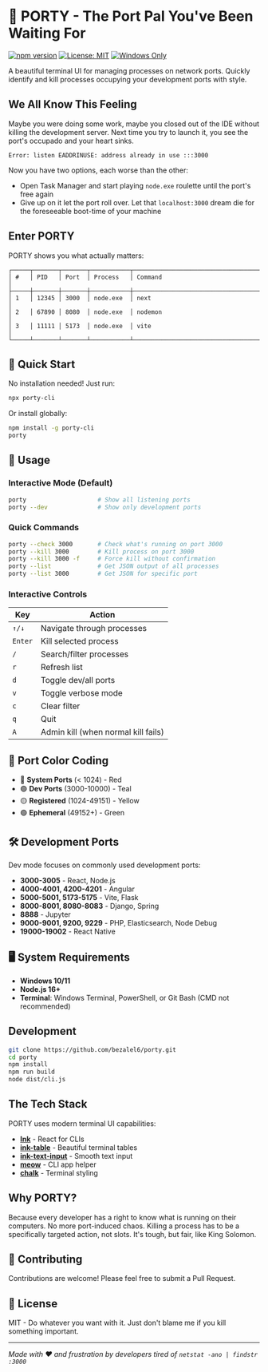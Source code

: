 # 🚀 PORTY - The Port Pal You've Been Waiting For

[![npm version](https://img.shields.io/npm/v/porty-cli.svg)](https://www.npmjs.com/package/porty-cli)
[![License: MIT](https://img.shields.io/badge/License-MIT-yellow.svg)](https://opensource.org/licenses/MIT)
[![Windows Only](https://img.shields.io/badge/platform-Windows-blue)](https://github.com/bezalel6/porty)

A beautiful terminal UI for managing processes on network ports. Quickly identify and kill processes occupying your development ports with style.

## We All Know This Feeling

Maybe you were doing some work, maybe you closed out of the IDE without killing the development server.
Next time you try to launch it, you see the port's occupado and your heart sinks. 

```
Error: listen EADDRINUSE: address already in use :::3000
```

Now you have two options, each worse than the other: 
- Open Task Manager and start playing `node.exe` roulette until the port's free again
- Give up on it let the port roll over. Let that `localhost:3000` dream die for the foreseeable boot-time of your machine

## Enter PORTY

PORTY shows you what actually matters:
```
┌─────┬───────┬───────┬───────────┬──────────────────────────────────────────┐
│ #   │ PID   │ Port  │ Process   │ Command                                  │
├─────┼───────┼───────┼───────────┼──────────────────────────────────────────┤
│ 1   │ 12345 │ 3000  │ node.exe  │ next                                     │
│ 2   │ 67890 │ 8080  │ node.exe  │ nodemon                                  │
│ 3   │ 11111 │ 5173  │ node.exe  │ vite                                     │
└─────┴───────┴───────┴───────────┴──────────────────────────────────────────┘
```

## 🚀 Quick Start

No installation needed! Just run:

```bash
npx porty-cli
```

Or install globally:

```bash
npm install -g porty-cli
porty
```

## 📖 Usage

### Interactive Mode (Default)
```bash
porty                    # Show all listening ports
porty --dev              # Show only development ports
```

### Quick Commands
```bash
porty --check 3000       # Check what's running on port 3000
porty --kill 3000        # Kill process on port 3000
porty --kill 3000 -f     # Force kill without confirmation
porty --list             # Get JSON output of all processes
porty --list 3000        # Get JSON for specific port
```

### Interactive Controls

| Key | Action |
|-----|--------|
| `↑/↓` | Navigate through processes |
| `Enter` | Kill selected process |
| `/` | Search/filter processes |
| `r` | Refresh list |
| `d` | Toggle dev/all ports |
| `v` | Toggle verbose mode |
| `c` | Clear filter |
| `q` | Quit |
| `A` | Admin kill (when normal kill fails) |

## 🎨 Port Color Coding

- 🔴 **System Ports** (< 1024) - Red
- 🟢 **Dev Ports** (3000-10000) - Teal
- 🟡 **Registered** (1024-49151) - Yellow  
- 🟢 **Ephemeral** (49152+) - Green

## 🛠️ Development Ports

Dev mode focuses on commonly used development ports:
- **3000-3005** - React, Node.js
- **4000-4001, 4200-4201** - Angular
- **5000-5001, 5173-5175** - Vite, Flask
- **8000-8001, 8080-8083** - Django, Spring
- **8888** - Jupyter
- **9000-9001, 9200, 9229** - PHP, Elasticsearch, Node Debug
- **19000-19002** - React Native

## 🖥️ System Requirements

- **Windows 10/11**
- **Node.js 16+**
- **Terminal**: Windows Terminal, PowerShell, or Git Bash (CMD not recommended)

## Development

```bash
git clone https://github.com/bezalel6/porty.git
cd porty
npm install
npm run build
node dist/cli.js
```

## The Tech Stack

PORTY uses modern terminal UI capabilities:

- **[Ink](https://github.com/vadimdemedes/ink)** - React for CLIs
- **[ink-table](https://github.com/maticzav/ink-table)** - Beautiful terminal tables
- **[ink-text-input](https://github.com/vadimdemedes/ink-text-input)** - Smooth text input
- **[meow](https://github.com/sindresorhus/meow)** - CLI app helper
- **[chalk](https://github.com/chalk/chalk)** - Terminal styling

## Why PORTY?

Because every developer has a right to know what is running on their computers. No more port-induced chaos. Killing a process has to be a specifically targeted action, not slots. It's tough, but fair, like King Solomon.

## 🤝 Contributing

Contributions are welcome! Please feel free to submit a Pull Request.

## 📄 License

MIT - Do whatever you want with it. Just don't blame me if you kill something important.

---

*Made with ❤️ and frustration by developers tired of `netstat -ano | findstr :3000`*